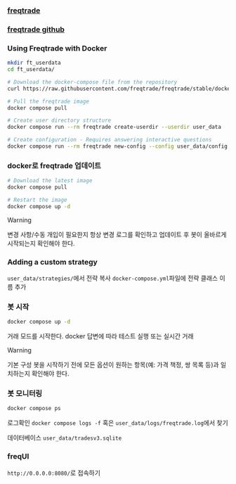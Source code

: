 ### [freqtrade](https://www.freqtrade.io/en/stable/)
### [freqtrade github](https://github.com/freqtrade/freqtrade)

### Using Freqtrade with Docker
``` zsh
mkdir ft_userdata
cd ft_userdata/

# Download the docker-compose file from the repository
curl https://raw.githubusercontent.com/freqtrade/freqtrade/stable/docker-compose.yml -o docker-compose.yml

# Pull the freqtrade image
docker compose pull

# Create user directory structure
docker compose run --rm freqtrade create-userdir --userdir user_data

# Create configuration - Requires answering interactive questions
docker compose run --rm freqtrade new-config --config user_data/config.json
```
### docker로 freqtrade 업데이트
``` zsh
# Download the latest image
docker compose pull

# Restart the image
docker compose up -d
```
>[!warning]
>변경 사항/수동 개입이 필요한지 항상 변경 로그를 확인하고 업데이트 후 봇이 올바르게 시작되는지 확인해야 한다.
### Adding a custom strategy
`user_data/strategies/`에서 전략 복사
`docker-compose.yml`파일에 전략 클래스 이름 추가

### 봇 시작
```zsh
docker compose up -d
```
거래 모드를 시작한다. docker 답변에 따라 테스트 실행 또는 실시간 거래
>[!Warning]
>기본 구성
>봇을 시작하기 전에 모든 옵션이 원하는 항목(예: 가격 책정, 쌍 목록 등)과 일치하는지 확인해야 한다.
### 봇 모니터링
``` zsh
docker compose ps
```
로그확인
`docker compose logs -f` 혹은 `user_data/logs/freqtrade.log`에서 찾기

데이터베이스
`user_data/tradesv3.sqlite`
### freqUI
`http://0.0.0.0:8080/`로 접속하기